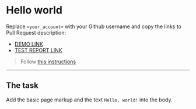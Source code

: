 # Hello world
Replace `<your_account>` with your Github username and copy the links to Pull Request description:
- [DEMO LINK](https://Andr1yGo.github.io/layout_hello-world/)
- [TEST REPORT LINK](https://Andr1yGo.github.io/layout_hello-world/report/html_report/)

> Follow [this instructions](https://mate-academy.github.io/layout_task-guideline/#how-to-solve-the-layout-tasks-on-github)
___

## The task
Add the basic page markup and the text `Hello, world!` into the body.
